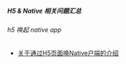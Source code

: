 ##### H5 & Native 相关问题汇总

###### h5 唤起 native app
  * [关于通过H5页面唤Native户端的介绍](https://github.com/AlanZhang001/H5CallUpNative)
